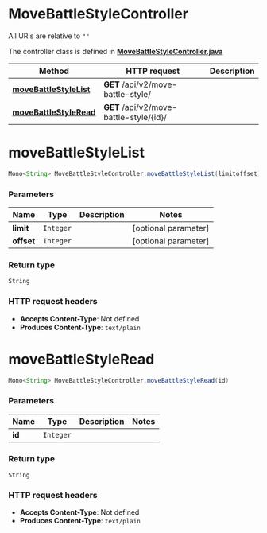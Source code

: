 # MoveBattleStyleController

All URIs are relative to `""`

The controller class is defined in **[MoveBattleStyleController.java](../../src/main/java/org/openapitools/controller/MoveBattleStyleController.java)**

Method | HTTP request | Description
------------- | ------------- | -------------
[**moveBattleStyleList**](#moveBattleStyleList) | **GET** /api/v2/move-battle-style/ | 
[**moveBattleStyleRead**](#moveBattleStyleRead) | **GET** /api/v2/move-battle-style/{id}/ | 

<a name="moveBattleStyleList"></a>
# **moveBattleStyleList**
```java
Mono<String> MoveBattleStyleController.moveBattleStyleList(limitoffset)
```



### Parameters
Name | Type | Description  | Notes
------------- | ------------- | ------------- | -------------
**limit** | `Integer` |  | [optional parameter]
**offset** | `Integer` |  | [optional parameter]

### Return type
`String`


### HTTP request headers
 - **Accepts Content-Type**: Not defined
 - **Produces Content-Type**: `text/plain`

<a name="moveBattleStyleRead"></a>
# **moveBattleStyleRead**
```java
Mono<String> MoveBattleStyleController.moveBattleStyleRead(id)
```



### Parameters
Name | Type | Description  | Notes
------------- | ------------- | ------------- | -------------
**id** | `Integer` |  |

### Return type
`String`


### HTTP request headers
 - **Accepts Content-Type**: Not defined
 - **Produces Content-Type**: `text/plain`

